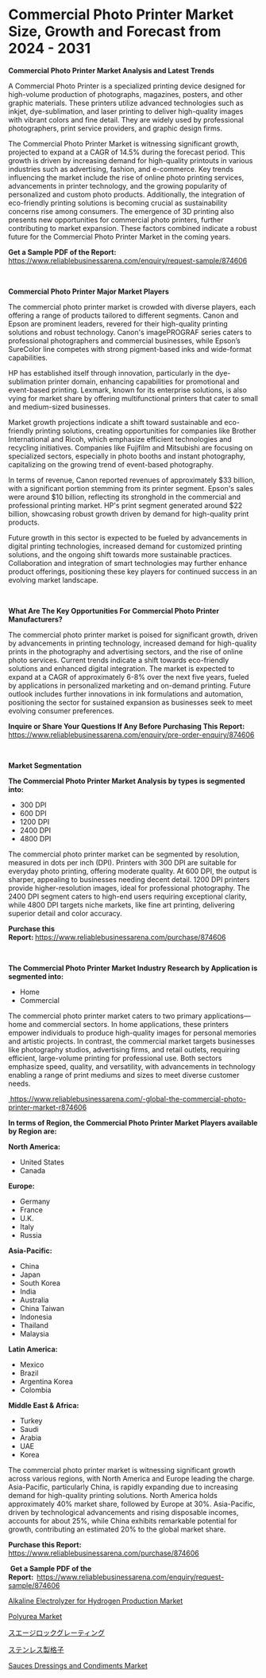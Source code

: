 <p><h1>Commercial Photo Printer Market Size, Growth and Forecast from 2024 - 2031</h1></p><p><strong>Commercial Photo Printer Market Analysis and Latest Trends</strong></p>
<p><p>A Commercial Photo Printer is a specialized printing device designed for high-volume production of photographs, magazines, posters, and other graphic materials. These printers utilize advanced technologies such as inkjet, dye-sublimation, and laser printing to deliver high-quality images with vibrant colors and fine detail. They are widely used by professional photographers, print service providers, and graphic design firms.</p><p>The Commercial Photo Printer Market is witnessing significant growth, projected to expand at a CAGR of 14.5% during the forecast period. This growth is driven by increasing demand for high-quality printouts in various industries such as advertising, fashion, and e-commerce. Key trends influencing the market include the rise of online photo printing services, advancements in printer technology, and the growing popularity of personalized and custom photo products. Additionally, the integration of eco-friendly printing solutions is becoming crucial as sustainability concerns rise among consumers. The emergence of 3D printing also presents new opportunities for commercial photo printers, further contributing to market expansion. These factors combined indicate a robust future for the Commercial Photo Printer Market in the coming years.</p></p>
<p><strong>Get a Sample PDF of the Report:&nbsp;</strong> <a href="https://www.reliablebusinessarena.com/enquiry/request-sample/874606">https://www.reliablebusinessarena.com/enquiry/request-sample/874606</a></p>
<p>&nbsp;</p>
<p><strong>Commercial Photo Printer Major Market Players</strong></p>
<p><p>The commercial photo printer market is crowded with diverse players, each offering a range of products tailored to different segments. Canon and Epson are prominent leaders, revered for their high-quality printing solutions and robust technology. Canon's imagePROGRAF series caters to professional photographers and commercial businesses, while Epson’s SureColor line competes with strong pigment-based inks and wide-format capabilities. </p><p>HP has established itself through innovation, particularly in the dye-sublimation printer domain, enhancing capabilities for promotional and event-based printing. Lexmark, known for its enterprise solutions, is also vying for market share by offering multifunctional printers that cater to small and medium-sized businesses.</p><p>Market growth projections indicate a shift toward sustainable and eco-friendly printing solutions, creating opportunities for companies like Brother International and Ricoh, which emphasize efficient technologies and recycling initiatives. Companies like Fujifilm and Mitsubishi are focusing on specialized sectors, especially in photo booths and instant photography, capitalizing on the growing trend of event-based photography.</p><p>In terms of revenue, Canon reported revenues of approximately $33 billion, with a significant portion stemming from its printer segment. Epson's sales were around $10 billion, reflecting its stronghold in the commercial and professional printing market. HP's print segment generated around $22 billion, showcasing robust growth driven by demand for high-quality print products.</p><p>Future growth in this sector is expected to be fueled by advancements in digital printing technologies, increased demand for customized printing solutions, and the ongoing shift towards more sustainable practices. Collaboration and integration of smart technologies may further enhance product offerings, positioning these key players for continued success in an evolving market landscape.</p></p>
<p>&nbsp;</p>
<p><strong>What Are The Key Opportunities For Commercial Photo Printer Manufacturers?</strong></p>
<p><p>The commercial photo printer market is poised for significant growth, driven by advancements in printing technology, increased demand for high-quality prints in the photography and advertising sectors, and the rise of online photo services. Current trends indicate a shift towards eco-friendly solutions and enhanced digital integration. The market is expected to expand at a CAGR of approximately 6-8% over the next five years, fueled by applications in personalized marketing and on-demand printing. Future outlook includes further innovations in ink formulations and automation, positioning the sector for sustained expansion as businesses seek to meet evolving consumer preferences.</p></p>
<p><strong>Inquire or Share Your Questions If Any Before Purchasing This Report:</strong> <a href="https://www.reliablebusinessarena.com/enquiry/pre-order-enquiry/874606">https://www.reliablebusinessarena.com/enquiry/pre-order-enquiry/874606</a></p>
<p>&nbsp;</p>
<p><strong>Market Segmentation</strong></p>
<p><strong>The Commercial Photo Printer Market Analysis by types is segmented into:</strong></p>
<p><ul><li>300 DPI</li><li>600 DPI</li><li>1200 DPI</li><li>2400 DPI</li><li>4800 DPI</li></ul></p>
<p><p>The commercial photo printer market can be segmented by resolution, measured in dots per inch (DPI). Printers with 300 DPI are suitable for everyday photo printing, offering moderate quality. At 600 DPI, the output is sharper, appealing to businesses needing decent detail. 1200 DPI printers provide higher-resolution images, ideal for professional photography. The 2400 DPI segment caters to high-end users requiring exceptional clarity, while 4800 DPI targets niche markets, like fine art printing, delivering superior detail and color accuracy.</p></p>
<p><strong>Purchase this Report:&nbsp;</strong><a href="https://www.reliablebusinessarena.com/purchase/874606">https://www.reliablebusinessarena.com/purchase/874606</a></p>
<p>&nbsp;</p>
<p><strong>The Commercial Photo Printer Market Industry Research by Application is segmented into:</strong></p>
<p><ul><li>Home</li><li>Commercial</li></ul></p>
<p><p>The commercial photo printer market caters to two primary applications—home and commercial sectors. In home applications, these printers empower individuals to produce high-quality images for personal memories and artistic projects. In contrast, the commercial market targets businesses like photography studios, advertising firms, and retail outlets, requiring efficient, large-volume printing for professional use. Both sectors emphasize speed, quality, and versatility, with advancements in technology enabling a range of print mediums and sizes to meet diverse customer needs.</p></p>
<p><a href="https://www.reliablebusinessarena.com/-global-the-commercial-photo-printer-market-r874606">&nbsp;https://www.reliablebusinessarena.com/-global-the-commercial-photo-printer-market-r874606</a></p>
<p><strong>In terms of Region, the Commercial Photo Printer Market Players available by Region are:</strong></p>
<p>
    <p> <strong> North America: </strong>
        <ul>
            <li>United States</li>
            <li>Canada</li>
        </ul>
        </p> 
    <p> <strong> Europe: </strong>
        <ul>
            <li>Germany</li>
            <li>France</li>
            <li>U.K.</li>
            <li>Italy</li>
            <li>Russia</li>
        </ul>
        </p> 
    <p> <strong> Asia-Pacific: </strong>
        <ul>
            <li>China</li>
            <li>Japan</li>
            <li>South Korea</li>
            <li>India</li>
            <li>Australia</li>
            <li>China Taiwan</li>
            <li>Indonesia</li>
            <li>Thailand</li>
            <li>Malaysia</li>
        </ul>
        </p> 
    <p> <strong> Latin America: </strong>
        <ul>
            <li>Mexico</li>
            <li>Brazil</li>
            <li>Argentina Korea</li>
            <li>Colombia</li>
        </ul>
        </p> 
    <p> <strong> Middle East & Africa: </strong>
        <ul>
            <li>Turkey</li>
            <li>Saudi</li>
            <li>Arabia</li>
            <li>UAE</li>
            <li>Korea</li>
        </ul>
    </p>
    </p>
<p><p>The commercial photo printer market is witnessing significant growth across various regions, with North America and Europe leading the charge. Asia-Pacific, particularly China, is rapidly expanding due to increasing demand for high-quality printing solutions. North America holds approximately 40% market share, followed by Europe at 30%. Asia-Pacific, driven by technological advancements and rising disposable incomes, accounts for about 25%, while China exhibits remarkable potential for growth, contributing an estimated 20% to the global market share.</p></p>
<p><strong>Purchase this Report: </strong><a href="https://www.reliablebusinessarena.com/purchase/874606">https://www.reliablebusinessarena.com/purchase/874606</a></p>
<p>&nbsp;<strong>Get a Sample PDF of the Report:&nbsp;&nbsp;</strong><a href="https://www.reliablebusinessarena.com/enquiry/request-sample/874606">https://www.reliablebusinessarena.com/enquiry/request-sample/874606</a></p>
<p><strong></strong></p>
<p><p><a href="https://issuu.com/reportprime-2/docs/alkaline-electrolyzer-for-hydrogen-_6662a3a5696c7d">Alkaline Electrolyzer for Hydrogen Production Market</a></p><p><a href="https://medium.com/@kirstencharrison82024/the-market-for-polyurea-market-is-examined-in-this-report-along-with-the-factors-that-are-a6f82d556891">Polyurea Market</a></p><p><a href="https://medium.com/@beaudamore/swage-locked-gratings-market-%E3%81%AE%E3%82%B0%E3%83%AD%E3%83%BC%E3%83%90%E3%83%AB%E5%B8%82%E5%A0%B4%E6%A6%82%E8%A6%81%E3%81%AF-%E4%B8%96%E7%95%8C%E3%81%8A%E3%82%88%E3%81%B3%E4%B8%BB%E8%A6%81%E5%B8%82%E5%A0%B4%E3%81%AB%E3%81%8A%E3%81%91%E3%82%8B%E6%A5%AD%E7%95%8C%E3%81%AB%E5%BD%B1%E9%9F%BF%E3%82%92%E4%B8%8E%E3%81%88%E3%82%8B%E4%B8%BB%E8%A6%81%E3%81%AA%E3%83%88%E3%83%AC%E3%83%B3%E3%83%89%E3%81%AB%E3%81%A4%E3%81%84%E3%81%A6-%E7%8B%AC%E8%87%AA%E3%81%AE%E8%A6%96%E7%82%B9%E3%82%92%E6%8F%90%E4%BE%9B%E3%81%97%E3%81%BE%E3%81%99-da373ad707f9">スエージロックグレーティング</a></p><p><a href="https://medium.com/@beaudamore/%E5%9C%B0%E5%9F%9F%E7%9A%84%E3%81%8A%E3%82%88%E3%81%B3%E4%B8%96%E7%95%8C%E7%9A%84%E3%81%AA%E3%83%88%E3%83%AC%E3%83%B3%E3%83%89%E3%81%8C2024%E5%B9%B4%E3%81%8B%E3%82%892031%E5%B9%B4%E3%81%AE%E3%82%B9%E3%83%86%E3%83%B3%E3%83%AC%E3%82%B9%E9%8B%BC%E3%82%B0%E3%83%AC%E3%83%BC%E3%83%86%E3%82%A3%E3%83%B3%E3%82%B0%E5%B8%82%E5%A0%B4%E3%81%AB%E3%81%A9%E3%81%AE%E3%82%88%E3%81%86%E3%81%AB%E5%BD%B1%E9%9F%BF%E3%82%92%E4%B8%8E%E3%81%88%E3%81%A6%E3%81%84%E3%82%8B%E3%81%8B-1115d1f532df">ステンレス製格子</a></p><p><a href="https://www.linkedin.com/pulse/market-dynamics-future-trends-global-sauces-dressings-iwnuc?trackingId=AW3%2BmCsoTlebURh28bWPvA%3D%3D">Sauces Dressings and Condiments Market</a></p></p>